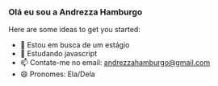 ### Olá eu sou a Andrezza Hamburgo

Here are some ideas to get you started:

- 🔭 Estou em busca de um estágio
- 🌱 Estudando javascript
- 📫 Contate-me no email: andrezzahamburgo@gmail.com
- 😄 Pronomes: Ela/Dela

